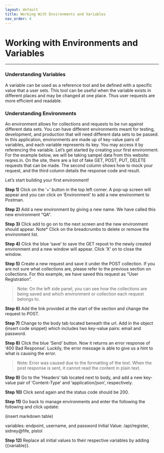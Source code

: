 ```yaml
---
layout: default
title: Working With Environments and Variables
nav_order: 4
---
```


# Working with Environments and Variables
---

### Understanding Variables
 A variable can be used as a reference tool and be defined with a specific value that a user sets. This tool can be useful when the variable exists in different places and may be changed at one place. Thus user requests are more efficient and readable. 

### Understanding Environments 
An environment allows for collections and requests to be run against different data sets. You can have different environments meant for testing, development, and production that will need different data sets to be passed. In this application, environments are made up of key-value pairs of variables, and each variable represents its key. You may access it by referencing the variable. Let’s get started by creating your first environment.
For the example below, we will be taking sampel data from this website: reqres.in. On the site, there are a list of fake GET, POST, PUT, DELETE requests that can be made. The second column shows how to mock your request, and the third column details the response code and result.

Let’s start building your first environment!

**Step 1)** Click on the ‘+’ button in the top left corner. A pop-up screen will appear and you can click on ‘Environment’ to add a new environment to Postman.

**Step 2)** Add a new environment by giving a new name. We have called this new environment “QA”.
 
**Step 3)** Click add to go on to the next screen and the new environment should appear.
Note* Click on the breadcrumbs to delete or remove the environment list.

**Step 4)** Click the blue ‘save’ to save the GET repost to the newly created environment and a new window will appear. Click ‘X’ on to close the window.

**Step 5)** Create a new request and save it under the POST collection. If you are not sure what collections are, please refer to the previous section on collections. For this example, we have saved this request as “User Registration”.

> Note: On the left side panel, you can see how the collections are being saved and which environment or collection each request belongs to.

**Step 6)** Add the link provided at the start of the section and change the request to POST.

**Step 7)** Change to the body tab located beneath the url. Add in the object (insert code snippet) which includes two key-value pairs: email and password.

**Step 8)** Click the blue ‘Send’ button. Now it returns an error response of ‘400 Bad Response’. Luckily, the error message is able to give us a hint to what is causing the error.

> Note: Error was caused due to the formatting of the text. When the post response is sent, it cannot read the content in plain text.

**Step 9)** Go to the ‘Headers’ tab located next to body, and add a new key-value pair of ‘Content-Type’ and ‘application/json’, respectively. 

**Step 10)** Click send again and the status code should be 200.

**Step 11)** Go back to manage environments and enter the following the following and click update:

(insert markdown table)

variables: endpoint, username, and password
Initial Value: /api/register, sidney@fife, pistol

**Step 12)** Replace all initial values to their respective variables by adding {{variable}}.
